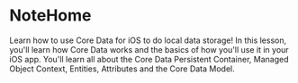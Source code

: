 # NoteHome

Learn how to use Core Data for iOS to do local data storage! In this lesson, you'll learn how Core Data works and the basics of how you'll use it in your iOS app.
You'll learn all about the Core Data Persistent Container, Managed Object Context, Entities, Attributes and the Core Data Model.
